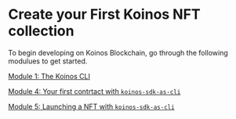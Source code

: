 # Create your First Koinos NFT collection

To begin developing on Koinos Blockchain, go through the following modulues to get started.

[Module 1: The Koinos CLI](/M1/1_introduction)

[Module 4: Your first contrtact with `koinos-sdk-as-cli`](/M4/1_introduction)

[Module 5: Launching a NFT with `koinos-sdk-as-cli`](/M5/1_introduction)